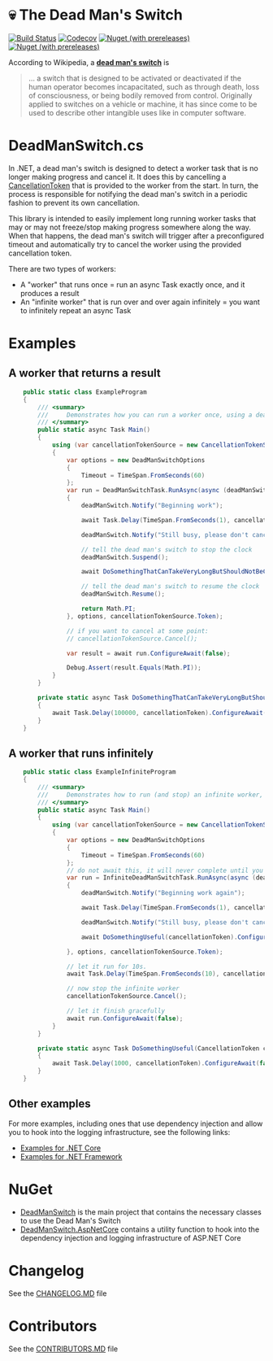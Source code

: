 # 💀 The Dead Man's Switch

[![Build Status](https://img.shields.io/endpoint.svg?url=https%3A%2F%2Factions-badge.atrox.dev%2Famoerie%2Fdead-man-switch%2Fbadge%3Fref%3Dmaster&style=for-the-badge&label=Build)](https://actions-badge.atrox.dev/amoerie/dead-man-switch/goto?ref=master) 
[![Codecov](https://img.shields.io/codecov/c/github/amoerie/dead-man-switch?label=Coverage&logo=codecov&style=for-the-badge)](https://app.codecov.io/gh/amoerie/dead-man-switch)
[![Nuget (with prereleases)](https://img.shields.io/nuget/vpre/DeadManSwitch?label=DeadManSwitch&style=for-the-badge&logo=nuget)](https://www.nuget.org/packages/DeadManSwitch) 
[![Nuget (with prereleases)](https://img.shields.io/nuget/vpre/DeadManSwitch.AspNetCore?label=DeadManSwitch.AspNetCore&style=for-the-badge&logo=nuget)](https://www.nuget.org/packages/DeadManSwitch.AspNetCore)


According to Wikipedia, a [**dead man's switch**](https://en.wikipedia.org/wiki/Dead_man%27s_switch) is

> ... a switch that is designed to be activated or deactivated if the human operator becomes incapacitated, such as through death, loss of consciousness, or being bodily removed from control. Originally applied to switches on a vehicle or machine, it has since come to be used to describe other intangible uses like in computer software.


# DeadManSwitch.cs

In .NET, a dead man's switch is designed to detect a worker task that is no longer making progress and cancel it. It does this by cancelling a [CancellationToken](https://docs.microsoft.com/en-us/dotnet/api/system.threading.cancellationtoken) that is provided to the worker from the start. In turn, the process is responsible for notifying the dead man's switch in a periodic fashion to prevent its own cancellation.

This library is intended to easily implement long running worker tasks that may or may not freeze/stop making progress somewhere along the way. When that happens, the dead man's switch will trigger after a preconfigured timeout and automatically try to cancel the worker using the provided cancellation token. 

There are two types of workers:

- A "worker" that runs once = run an async Task exactly once, and it produces a result
- An "infinite worker" that is run over and over again infinitely = you want to infinitely repeat an async Task

# Examples

## A worker that returns a result

```csharp
    public static class ExampleProgram
    {
        /// <summary>
        ///     Demonstrates how you can run a worker once, using a dead man's switch
        /// </summary>
        public static async Task Main()
        {
            using (var cancellationTokenSource = new CancellationTokenSource())
            {
                var options = new DeadManSwitchOptions
                {
                    Timeout = TimeSpan.FromSeconds(60)
                };
                var run = DeadManSwitchTask.RunAsync(async (deadManSwitch, cancellationToken) =>
                {
                    deadManSwitch.Notify("Beginning work");

                    await Task.Delay(TimeSpan.FromSeconds(1), cancellationToken).ConfigureAwait(false);

                    deadManSwitch.Notify("Still busy, please don't cancel");

                    // tell the dead man's switch to stop the clock
                    deadManSwitch.Suspend();

                    await DoSomethingThatCanTakeVeryLongButShouldNotBeCancelledByTheDeadManSwitch((cancellationToken).ConfigureAwait(false);

                    // tell the dead man's switch to resume the clock
                    deadManSwitch.Resume();

                    return Math.PI;
                }, options, cancellationTokenSource.Token);

                // if you want to cancel at some point: 
                // cancellationTokenSource.Cancel();

                var result = await run.ConfigureAwait(false);

                Debug.Assert(result.Equals(Math.PI));
            }
        }

        private static async Task DoSomethingThatCanTakeVeryLongButShouldNotBeCancelledByTheDeadManSwitch(CancellationToken cancellationToken)
        {
            await Task.Delay(100000, cancellationToken).ConfigureAwait(false);
        }
    }
```

## A worker that runs infinitely

```csharp
    public static class ExampleInfiniteProgram
    {
        /// <summary>
        ///     Demonstrates how to run (and stop) an infinite worker, using a dead man's switch
        /// </summary>
        public static async Task Main()
        {
            using (var cancellationTokenSource = new CancellationTokenSource())
            {
                var options = new DeadManSwitchOptions
                {
                    Timeout = TimeSpan.FromSeconds(60)
                };
                // do not await this, it will never complete until you cancel the token
                var run = InfiniteDeadManSwitchTask.RunAsync(async (deadManSwitch, cancellationToken) =>
                {
                    deadManSwitch.Notify("Beginning work again");

                    await Task.Delay(TimeSpan.FromSeconds(1), cancellationToken).ConfigureAwait(false);

                    deadManSwitch.Notify("Still busy, please don't cancel");

                    await DoSomethingUseful(cancellationToken).ConfigureAwait(false);

                }, options, cancellationTokenSource.Token);

                // let it run for 10s.
                await Task.Delay(TimeSpan.FromSeconds(10), cancellationTokenSource.Token).ConfigureAwait(false);

                // now stop the infinite worker
                cancellationTokenSource.Cancel();

                // let it finish gracefully
                await run.ConfigureAwait(false);
            }
        }

        private static async Task DoSomethingUseful(CancellationToken cancellationToken)
        {
            await Task.Delay(1000, cancellationToken).ConfigureAwait(false);
        }
    }
```

## Other examples

For more examples, including ones that use dependency injection and allow you to hook into the logging infrastructure, see the following links:

- [Examples for .NET Core](https://github.com/amoerie/dead-man-switch/tree/master/src/DeadManSwitch.Examples.AspNetCore)
- [Examples for .NET Framework](https://github.com/amoerie/dead-man-switch/tree/master/src/DeadManSwitch.Examples.AspNetFramework)

# NuGet

- [DeadManSwitch](https://www.nuget.org/packages/DeadManSwitch/) is the main project that contains the necessary classes to use the Dead Man's Switch
- [DeadManSwitch.AspNetCore](https://www.nuget.org/packages/DeadManSwitch.AspNetCore/) contains a utility function to hook into the dependency injection and logging infrastructure of ASP.NET Core


# Changelog 

See the [CHANGELOG.MD](https://github.com/amoerie/dead-man-switch/tree/master/CHANGELOG.MD) file

# Contributors 

See the [CONTRIBUTORS.MD](https://github.com/amoerie/dead-man-switch/tree/master/CONTRIBUTORS.MD) file
